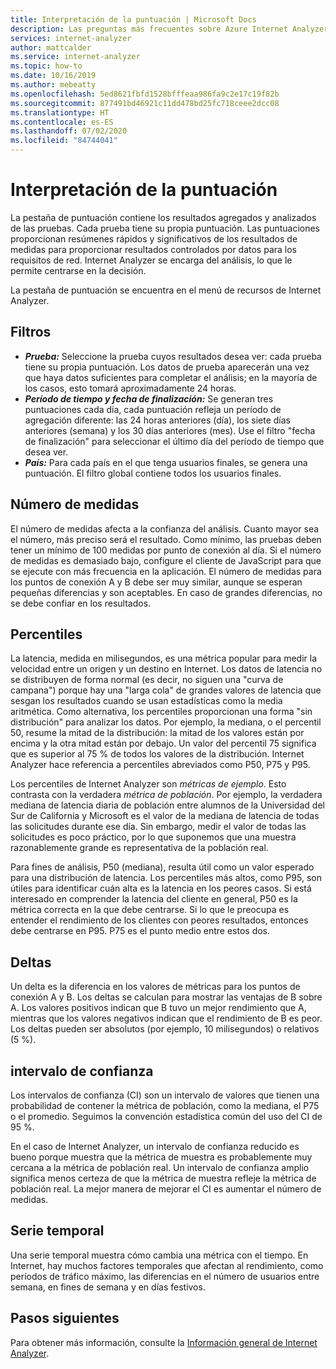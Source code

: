 ```yaml
---
title: Interpretación de la puntuación | Microsoft Docs
description: Las preguntas más frecuentes sobre Azure Internet Analyzer.
services: internet-analyzer
author: mattcalder
ms.service: internet-analyzer
ms.topic: how-to
ms.date: 10/16/2019
ms.author: mebeatty
ms.openlocfilehash: 5ed8621fbfd1528bfffeaa986fa9c2e17c19f82b
ms.sourcegitcommit: 877491bd46921c11dd478bd25fc718ceee2dcc08
ms.translationtype: HT
ms.contentlocale: es-ES
ms.lasthandoff: 07/02/2020
ms.locfileid: "84744041"
---
```

# <a name="interpreting-your-scorecard"></a>Interpretación de la puntuación

La pestaña de puntuación contiene los resultados agregados y analizados de las pruebas. Cada prueba tiene su propia puntuación. Las puntuaciones proporcionan resúmenes rápidos y significativos de los resultados de medidas para proporcionar resultados controlados por datos para los requisitos de red. Internet Analyzer se encarga del análisis, lo que le permite centrarse en la decisión.

La pestaña de puntuación se encuentra en el menú de recursos de Internet Analyzer. 


## <a name="filters"></a>Filtros

* ***Prueba:*** Seleccione la prueba cuyos resultados desea ver: cada prueba tiene su propia puntuación. Los datos de prueba aparecerán una vez que haya datos suficientes para completar el análisis; en la mayoría de los casos, esto tomará aproximadamente 24 horas. 
* ***Período de tiempo y fecha de finalización:*** Se generan tres puntuaciones cada día, cada puntuación refleja un período de agregación diferente: las 24 horas anteriores (día), los siete días anteriores (semana) y los 30 días anteriores (mes). Use el filtro "fecha de finalización" para seleccionar el último día del período de tiempo que desea ver. 
* ***País:*** Para cada país en el que tenga usuarios finales, se genera una puntuación. El filtro global contiene todos los usuarios finales.

## <a name="measurement-count"></a>Número de medidas

El número de medidas afecta a la confianza del análisis. Cuanto mayor sea el número, más preciso será el resultado. Como mínimo, las pruebas deben tener un mínimo de 100 medidas por punto de conexión al día. Si el número de medidas es demasiado bajo, configure el cliente de JavaScript para que se ejecute con más frecuencia en la aplicación. El número de medidas para los puntos de conexión A y B debe ser muy similar, aunque se esperan pequeñas diferencias y son aceptables. En caso de grandes diferencias, no se debe confiar en los resultados.

## <a name="percentiles"></a>Percentiles

La latencia, medida en milisegundos, es una métrica popular para medir la velocidad entre un origen y un destino en Internet. Los datos de latencia no se distribuyen de forma normal (es decir, no siguen una "curva de campana") porque hay una "larga cola" de grandes valores de latencia que sesgan los resultados cuando se usan estadísticas como la media aritmética. Como alternativa, los percentiles proporcionan una forma "sin distribución" para analizar los datos. Por ejemplo, la mediana, o el percentil 50, resume la mitad de la distribución: la mitad de los valores están por encima y la otra mitad están por debajo. Un valor del percentil 75 significa que es superior al 75 % de todos los valores de la distribución. Internet Analyzer hace referencia a percentiles abreviados como P50, P75 y P95.

Los percentiles de Internet Analyzer son _métricas de ejemplo_. Esto contrasta con la verdadera _métrica de población_. Por ejemplo, la verdadera mediana de latencia diaria de población entre alumnos de la Universidad del Sur de California y Microsoft es el valor de la mediana de latencia de todas las solicitudes durante ese día. Sin embargo, medir el valor de todas las solicitudes es poco práctico, por lo que suponemos que una muestra razonablemente grande es representativa de la población real.

Para fines de análisis, P50 (mediana), resulta útil como un valor esperado para una distribución de latencia. Los percentiles más altos, como P95, son útiles para identificar cuán alta es la latencia en los peores casos. Si está interesado en comprender la latencia del cliente en general, P50 es la métrica correcta en la que debe centrarse. Si lo que le preocupa es entender el rendimiento de los clientes con peores resultados, entonces debe centrarse en P95. P75 es el punto medio entre estos dos.


## <a name="deltas"></a>Deltas

Un delta es la diferencia en los valores de métricas para los puntos de conexión A y B. Los deltas se calculan para mostrar las ventajas de B sobre A. Los valores positivos indican que B tuvo un mejor rendimiento que A, mientras que los valores negativos indican que el rendimiento de B es peor. Los deltas pueden ser absolutos (por ejemplo, 10 milisegundos) o relativos (5 %).

## <a name="confidence-interval"></a>intervalo de confianza 

Los intervalos de confianza (CI) son un intervalo de valores que tienen una probabilidad de contener la métrica de población, como la mediana, el P75 o el promedio. Seguimos la convención estadística común del uso del CI de 95 %.

En el caso de Internet Analyzer, un intervalo de confianza reducido es bueno porque muestra que la métrica de muestra es probablemente muy cercana a la métrica de población real. Un intervalo de confianza amplio significa menos certeza de que la métrica de muestra refleje la métrica de población real. La mejor manera de mejorar el CI es aumentar el número de medidas.

## <a name="time-series"></a>Serie temporal 

Una serie temporal muestra cómo cambia una métrica con el tiempo. En Internet, hay muchos factores temporales que afectan al rendimiento, como períodos de tráfico máximo, las diferencias en el número de usuarios entre semana, en fines de semana y en días festivos.


## <a name="next-steps"></a>Pasos siguientes

Para obtener más información, consulte la [Información general de Internet Analyzer](internet-analyzer-overview.md).
